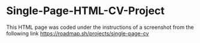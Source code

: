 # Single-Page-HTML-CV-Project

This HTML page was coded under the instructions of a screenshot from the following link
https://roadmap.sh/projects/single-page-cv
